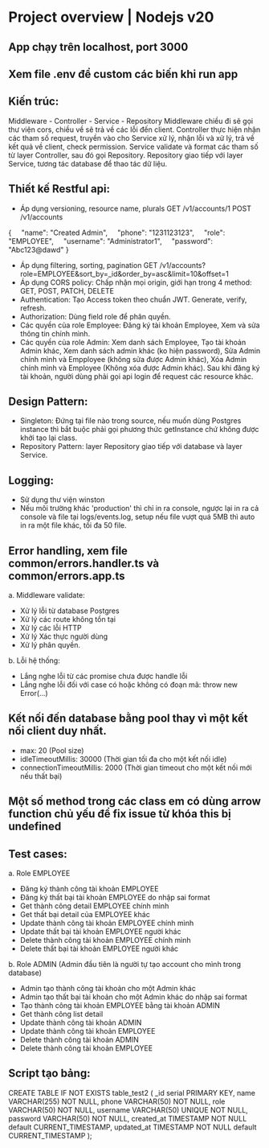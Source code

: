 # Project overview | Nodejs v20

## App chạy trên localhost, port 3000

## Xem file .env để custom các biến khi run app 

## Kiến trúc:
Middleware - Controller - Service - Repository
Middleware chiều đi sẽ gọi thư viện cors, chiều về sẽ trả về các lỗi đến client.
Controller thực hiện nhận các tham số request, truyền vào cho Service xử lý, nhận lỗi và xử lý, trả về kết quả về client, check permission.
Service validate và format các tham số từ layer Controller, sau đó gọi Repository.
Repository giao tiếp với layer Service, tương tác database để thao tác dữ liệu.

## Thiết kế Restful api:
+ Áp dụng versioning, resource name, plurals
GET /v1/accounts/1
POST /v1/accounts

{
&nbsp;&nbsp;&nbsp;&nbsp;"name": "Created Admin",
&nbsp;&nbsp;&nbsp;&nbsp;"phone": "1231123123",
&nbsp;&nbsp;&nbsp;&nbsp;"role": "EMPLOYEE",
&nbsp;&nbsp;&nbsp;&nbsp;"username": "Administrator1",
&nbsp;&nbsp;&nbsp;&nbsp;"password": "Abc123@dawd"
}

+ Áp dụng filtering, sorting, pagination
GET /v1/accounts?role=EMPLOYEE&sort_by=_id&order_by=asc&limit=10&offset=1
+ Áp dụng CORS policy: 
Chấp nhận mọi origin, giới hạn trong 4 method: GET, POST, PATCH, DELETE
+ Authentication:
Tạo Access token theo chuẩn JWT. Generate, verify, refresh. 
+ Authorization:
Dùng field role để phân quyền.
+ Các quyền của role Employee:
Đăng ký tài khoản Employee, Xem và sửa thông tin chính mình.
+ Các quyền của role Admin:
Xem danh sách Employee, Tạo tài khoản Admin khác, Xem danh sách admin khác (ko hiện password), Sửa Admin chính mình và Empployee (không sửa được Admin khác), Xóa Admin chính mình và Employee (Không xóa được Admin khác).
Sau khi đăng ký tài khoản, người dùng phải gọi api login để request các resource khác.

## Design Pattern: 
+ Singleton: Đứng tại file nào trong source, nếu muốn dùng Postgres instance thì bắt buộc phải gọi phương thức getInstance chứ không được khởi tạo lại class.
+ Repository Pattern: layer Repository giao tiếp với database và layer Service.

## Logging:
+ Sử dụng thư viện winston
+ Nếu môi trường khác 'production' thì chỉ in ra console, ngược lại in ra cả console và file tại logs/events.log, setup nếu file vượt quá 5MB thì auto in ra một file khác, tối đa 50 file.

## Error handling, xem file common/errors.handler.ts và common/errors.app.ts
a. Middleware validate:
+ Xử lý lỗi từ database Postgres
+ Xử lý các route không tồn tại
+ Xử lý các lỗi HTTP
+ Xử lý Xác thực người dùng
+ Xử lý phân quyền. 

b. Lỗi hệ thống:
+ Lắng nghe lỗi từ các promise chưa được handle lỗi
+ Lắng nghe lỗi đối với case có hoặc không có đoạn mã: throw new Error(...)

## Kết nối đến database bằng pool thay vì một kết nối client duy nhất.
+ max: 20 (Pool size)
+ idleTimeoutMillis: 30000 (Thời gian tối đa cho một kết nối idle)
+ connectionTimeoutMillis: 2000 (Thời gian timeout cho một kết nối mới nếu thất bại)

## Một số method trong các class em có dùng arrow function chủ yếu để fix issue từ khóa this bị undefined

## Test cases:
a. Role EMPLOYEE
+ Đăng ký thành công tài khoản EMPLOYEE
+ Đăng ký thất bại tài khoản EMPLOYEE do nhập sai format
+ Get thành công detail EMPLOYEE chính mình
+ Get thất bại detail của EMPLOYEE khác
+ Update thành công tài khoản EMPLOYEE chính mình
+ Update thất bại tài khoản EMPLOYEE người khác
+ Delete thành công tài khoản EMPLOYEE chính mình
+ Delete thất bại tài khoản EMPLOYEE người khác

b. Role ADMIN
(Admin đầu tiên là người tự tạo account cho mình trong database)
+ Admin tạo thành công tài khoản cho một Admin khác
+ Admin tạo thất bại tài khoản cho một Admin khác do nhập sai format
+ Tạo thành công tài khoản EMPLOYEE bằng tài khoản ADMIN
+ Get thành công list detail
+ Update thành công tài khoản ADMIN
+ Update thành công tài khoản EMPLOYEE
+ Delete thành công tài khoản ADMIN
+ Delete thành công tài khoản EMPLOYEE

## Script tạo bảng:
CREATE TABLE IF NOT EXISTS table_test2 (
  _id serial PRIMARY KEY,
  name VARCHAR(255) NOT NULL,
  phone VARCHAR(50) NOT NULL,
  role VARCHAR(50) NOT NULL,
  username VARCHAR(50) UNIQUE NOT NULL,
  password VARCHAR(50) NOT NULL,
  created_at TIMESTAMP NOT NULL default CURRENT_TIMESTAMP,
  updated_at TIMESTAMP NOT NULL default CURRENT_TIMESTAMP
);
        